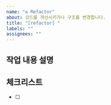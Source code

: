 ```yaml
---
name: "♻️ Refactor"
about: 코드를 개선시키거나 구조를 변경합니다.
title: "[refactor] "
labels: ""
assignees: ""
---
```


## 작업 내용 설명

<!-- 해당 브랜치에서 작업할 내용을 간단하게 작성해주세요 -->

## 체크리스트

<!-- "중요한 순서" 대로 작업 리스트를 작성해주세요 -->

- [ ]
